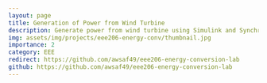```yaml
---
layout: page
title: Generation of Power from Wind Turbine
description: Generate power from wind turbine using Simulink and Synchronous Generator
img: assets/img/projects/eee206-energy-conv/thumbnail.jpg
importance: 2
category: EEE
redirect: https://github.com/awsaf49/eee206-energy-conversion-lab
github: https://github.com/awsaf49/eee206-energy-conversion-lab
---
```

